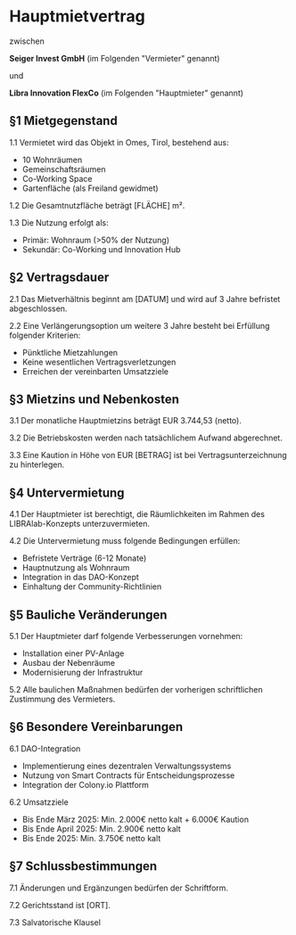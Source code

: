 # Hauptmietvertrag

zwischen

**Seiger Invest GmbH**
(im Folgenden "Vermieter" genannt)

und

**Libra Innovation FlexCo**
(im Folgenden "Hauptmieter" genannt)

## §1 Mietgegenstand
1.1 Vermietet wird das Objekt in Omes, Tirol, bestehend aus:
- 10 Wohnräumen
- Gemeinschaftsräumen
- Co-Working Space
- Gartenfläche (als Freiland gewidmet)

1.2 Die Gesamtnutzfläche beträgt [FLÄCHE] m².

1.3 Die Nutzung erfolgt als:
- Primär: Wohnraum (>50% der Nutzung)
- Sekundär: Co-Working und Innovation Hub

## §2 Vertragsdauer
2.1 Das Mietverhältnis beginnt am [DATUM] und wird auf 3 Jahre befristet abgeschlossen.

2.2 Eine Verlängerungsoption um weitere 3 Jahre besteht bei Erfüllung folgender Kriterien:
- Pünktliche Mietzahlungen
- Keine wesentlichen Vertragsverletzungen
- Erreichen der vereinbarten Umsatzziele

## §3 Mietzins und Nebenkosten
3.1 Der monatliche Hauptmietzins beträgt EUR 3.744,53 (netto).

3.2 Die Betriebskosten werden nach tatsächlichem Aufwand abgerechnet.

3.3 Eine Kaution in Höhe von EUR [BETRAG] ist bei Vertragsunterzeichnung zu hinterlegen.

## §4 Untervermietung
4.1 Der Hauptmieter ist berechtigt, die Räumlichkeiten im Rahmen des LIBRAlab-Konzepts unterzuvermieten.

4.2 Die Untervermietung muss folgende Bedingungen erfüllen:
- Befristete Verträge (6-12 Monate)
- Hauptnutzung als Wohnraum
- Integration in das DAO-Konzept
- Einhaltung der Community-Richtlinien

## §5 Bauliche Veränderungen
5.1 Der Hauptmieter darf folgende Verbesserungen vornehmen:
- Installation einer PV-Anlage
- Ausbau der Nebenräume
- Modernisierung der Infrastruktur

5.2 Alle baulichen Maßnahmen bedürfen der vorherigen schriftlichen Zustimmung des Vermieters.

## §6 Besondere Vereinbarungen
6.1 DAO-Integration
- Implementierung eines dezentralen Verwaltungssystems
- Nutzung von Smart Contracts für Entscheidungsprozesse
- Integration der Colony.io Plattform

6.2 Umsatzziele
- Bis Ende März 2025: Min. 2.000€ netto kalt + 6.000€ Kaution
- Bis Ende April 2025: Min. 2.900€ netto kalt
- Bis Ende 2025: Min. 3.750€ netto kalt

## §7 Schlussbestimmungen
7.1 Änderungen und Ergänzungen bedürfen der Schriftform.

7.2 Gerichtsstand ist [ORT].

7.3 Salvatorische Klausel

